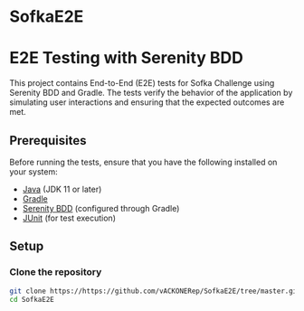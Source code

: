 # SofkaE2E
# E2E Testing with Serenity BDD

This project contains End-to-End (E2E) tests for Sofka Challenge using Serenity BDD and Gradle. The tests verify the behavior of the application by simulating user interactions and ensuring that the expected outcomes are met.

## Prerequisites

Before running the tests, ensure that you have the following installed on your system:

- [Java](https://www.oracle.com/java/technologies/javase-jdk11-downloads.html) (JDK 11 or later)
- [Gradle](https://gradle.org/install/)
- [Serenity BDD](https://serenity-bdd.github.io/) (configured through Gradle)
- [JUnit](https://junit.org/) (for test execution)

## Setup

### Clone the repository

```bash
git clone https://https://github.com/vACKONERep/SofkaE2E/tree/master.git
cd SofkaE2E
